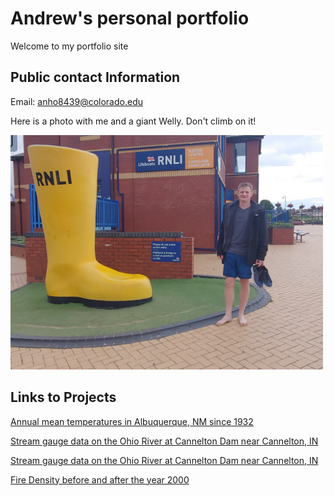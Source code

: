 
# Andrew's personal portfolio

Welcome to my portfolio site

## Public contact Information 

Email: anho8439@colorado.edu

Here is a photo with me and a giant Welly. Don't climb on it! 

<img src="/img/Welly.jpg" alt="A photo with me and a giant Welly. Don't climb on it! " width = 500>

## Links to Projects

<a href="https://aholcomb23.github.io/notebooks/ncei_temp_abq.html">  Annual mean temperatures in Albuquerque, NM since 1932 </a>

<a href ="https://aholcomb23.github.io/notebooks/ohio_flood_data.html"> Stream gauge data on the Ohio River at Cannelton Dam near Cannelton, IN </a>

<a href ="https://aholcomb23.github.io/notebooks/chimney_tops_2.html"> Stream gauge data on the Ohio River at Cannelton Dam near Cannelton, IN </a>

<a href ="https://aholcomb23.github.io/notebooks/wildfire.html"> Fire Density before and after the year 2000 </a>
